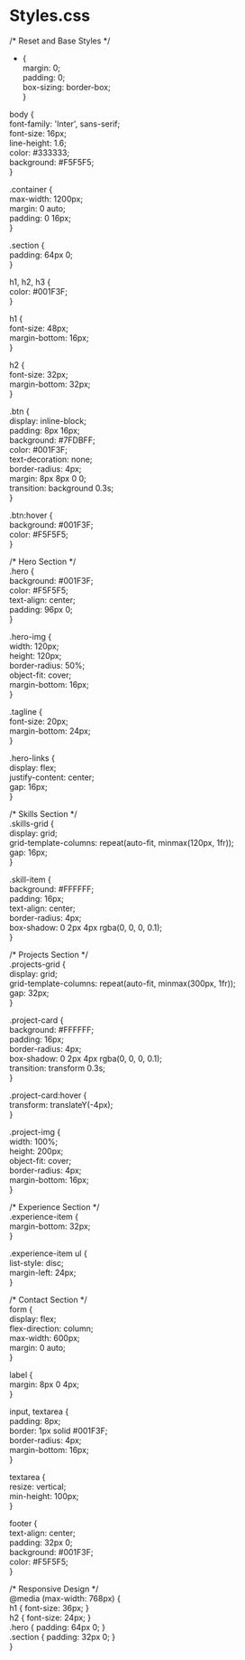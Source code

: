# Styles.css  
  
/* Reset and Base Styles */  
* {  
  margin: 0;  
  padding: 0;  
  box-sizing: border-box;  
}  
  
body {  
  font-family: 'Inter', sans-serif;  
  font-size: 16px;  
  line-height: 1.6;  
  color: #333333;  
  background: #F5F5F5;  
}  
  
.container {  
  max-width: 1200px;  
  margin: 0 auto;  
  padding: 0 16px;  
}  
  
.section {  
  padding: 64px 0;  
}  
  
h1, h2, h3 {  
  color: #001F3F;  
}  
  
h1 {  
  font-size: 48px;  
  margin-bottom: 16px;  
}  
  
h2 {  
  font-size: 32px;  
  margin-bottom: 32px;  
}  
  
.btn {  
  display: inline-block;  
  padding: 8px 16px;  
  background: #7FDBFF;  
  color: #001F3F;  
  text-decoration: none;  
  border-radius: 4px;  
  margin: 8px 8px 0 0;  
  transition: background 0.3s;  
}  
  
.btn:hover {  
  background: #001F3F;  
  color: #F5F5F5;  
}  
  
/* Hero Section */  
.hero {  
  background: #001F3F;  
  color: #F5F5F5;  
  text-align: center;  
  padding: 96px 0;  
}  
  
.hero-img {  
  width: 120px;  
  height: 120px;  
  border-radius: 50%;  
  object-fit: cover;  
  margin-bottom: 16px;  
}  
  
.tagline {  
  font-size: 20px;  
  margin-bottom: 24px;  
}  
  
.hero-links {  
  display: flex;  
  justify-content: center;  
  gap: 16px;  
}  
  
/* Skills Section */  
.skills-grid {  
  display: grid;  
  grid-template-columns: repeat(auto-fit, minmax(120px, 1fr));  
  gap: 16px;  
}  
  
.skill-item {  
  background: #FFFFFF;  
  padding: 16px;  
  text-align: center;  
  border-radius: 4px;  
  box-shadow: 0 2px 4px rgba(0, 0, 0, 0.1);  
}  
  
/* Projects Section */  
.projects-grid {  
  display: grid;  
  grid-template-columns: repeat(auto-fit, minmax(300px, 1fr));  
  gap: 32px;  
}  
  
.project-card {  
  background: #FFFFFF;  
  padding: 16px;  
  border-radius: 4px;  
  box-shadow: 0 2px 4px rgba(0, 0, 0, 0.1);  
  transition: transform 0.3s;  
}  
  
.project-card:hover {  
  transform: translateY(-4px);  
}  
  
.project-img {  
  width: 100%;  
  height: 200px;  
  object-fit: cover;  
  border-radius: 4px;  
  margin-bottom: 16px;  
}  
  
/* Experience Section */  
.experience-item {  
  margin-bottom: 32px;  
}  
  
.experience-item ul {  
  list-style: disc;  
  margin-left: 24px;  
}  
  
/* Contact Section */  
form {  
  display: flex;  
  flex-direction: column;  
  max-width: 600px;  
  margin: 0 auto;  
}  
  
label {  
  margin: 8px 0 4px;  
}  
  
input, textarea {  
  padding: 8px;  
  border: 1px solid #001F3F;  
  border-radius: 4px;  
  margin-bottom: 16px;  
}  
  
textarea {  
  resize: vertical;  
  min-height: 100px;  
}  
  
footer {  
  text-align: center;  
  padding: 32px 0;  
  background: #001F3F;  
  color: #F5F5F5;  
}  
  
/* Responsive Design */  
@media (max-width: 768px) {  
  h1 { font-size: 36px; }  
  h2 { font-size: 24px; }  
  .hero { padding: 64px 0; }  
  .section { padding: 32px 0; }  
}  
